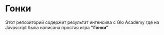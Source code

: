 # Гонки

Этот репозиторий содержит результат интенсива с Glo Academy где на Javascript была написана простая игра **"Гонки"**
